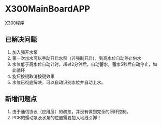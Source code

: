 # X300MainBoardAPP
X300程序


## 已解决问题
1. 加入强开水泵
2. 第一次加水可以手动开启水泵（非强制开启），到高水位自动停止供水
3. 水位低于高水位自动计时，超过2分钟后，自动蓄水，蓄水5秒后自动停止，如此循环
4. 旋钮按键取消按键效果
5. 水位已彻底解决，可以自动识别水位并自动上水。

## 新增问题点
1. 由于通信协议（应用层）的疏忽，并没有做到完全的闭环控制。
2. PCB的蠕动泵及水泵的位置需要加入地线引脚！
